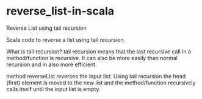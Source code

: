 # reverse_list-in-scala
Reverse List using tail recursion

Scala code to reverse a list using tail recursion.

What is tail recursion? 
tail recursion means that the last recursive call in a method/function is recursive. It can also be more easily than normal recursion and in also more efficient.

method reverseList reverses the input list.
Using tail recursion the head (first) element is moved to the new list and the method/function recursively calls itself until the input list is empty.
